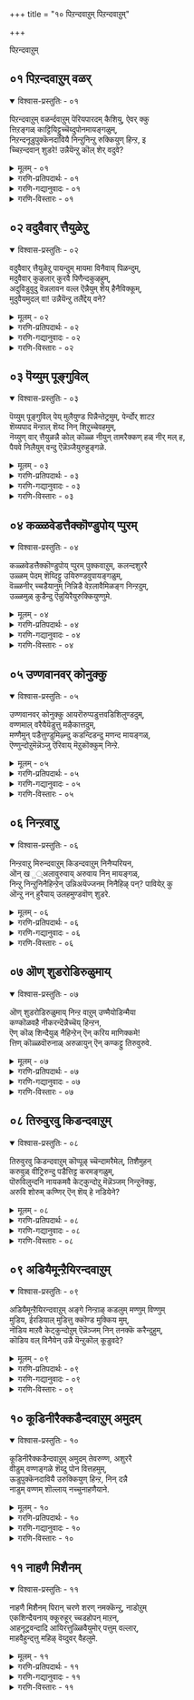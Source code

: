 +++
title = "१० पिऱन्दवाऱुम् पिऱन्दवाऱुम्"

+++

पिऱन्दवाऱुम्


## ०१ पिऱन्दवाऱुम् वळर्

<details open><summary>विश्वास-प्रस्तुतिः - ०१</summary>

पिऱन्दवाऱुम् वळर्न्दवाऱुम् पॆरियपारदम् कैशियु, ऐवर् क्कु  
त्तिऱङ्गळ् काट्टियिट्टुच्चॆय्दुपोनमायङ्गळुम्,   
निऱन्दनूडुपुक्कॆनदावियै निन्ऱुनिन्ऱु रुक्कियुण् हिन्ऱ, इ  
च्चिऱन्दवान् शुडरे\! उन्नैयॆन्ऱु कॊल् शेर् वदुवे?
</details>
<details><summary>मूलम् - ०१</summary>

पिऱन्दवाऱुम् वळर्न्दवाऱुम् पॆरियपारदम् कैशियु, ऐवर् क्कु  
त्तिऱङ्गळ् काट्टियिट्टुच्चॆय्दुपोनमायङ्गळुम्,   
निऱन्दनूडुपुक्कॆनदावियै निन्ऱुनिन्ऱु रुक्कियुण् हिन्ऱ, इ  
च्चिऱन्दवान् शुडरे\! उन्नैयॆन्ऱु कॊल् शेर् वदुवे?
</details>
<details><summary>गरणि-प्रतिपदार्थः - ०१</summary>

पिऱन्द आऱुम् = हुट्टिद रीतियल्लू, वळर्न्द आऱुम् = बॆळॆद रीतियल्लू, पॆरिय पारदम् = भारतमहायुद्धवन्नु, कैशैयुद् = तॊडगिसि, ऐवर् क्कु = ऐवरिगॆ, तिऱङ्गळ् = विधानगळन्नु, काट्टिइट्टु = तोरिसिकॊट्टु, शॆय्दुपोन = हागॆल्ला माडि \(माडिसि\) होद, मायङ्गळुम् = आश्चर्यकार्यगळू, निऱन्दन् = गुप्तवागिरुव, \(हृदयद\), ऊडु = नडुवॆ, पुक्कु = प्रवेशिसि, ऎनदु आवियै = नन्न प्राणवन्नु \(आत्मवन्नु\), निन्ऱु निन्ऱु = ऎडॆबिडदन्तॆ इद्दुकॊण्डु, उरुक्कि = करगिसि, उण् हिन्ऱ = नलुगिसुत्तिरुव, शिऱन्द = श्रेष्ठवाद, वान् शुडरे = परमपदद दिव्यज्योतिये, उन्नै = निन्नन्नु, ऎन्ऱु कॊल् = ऎन्दिगो काणॆ, शेर् वदुवे = सेरिकॊळ्ळुवुदु? 
</details>
<details><summary>गरणि-गद्यानुवादः - ०१</summary>

हुट्टिद रीतियल्लू, बॆळॆद रीतियल्लू, महाभारत युद्धवन्नु तॊडगिसि, ऐवरिगॆ विधानगळन्नु तोरिसिकॊट्टु, अदॆल्लवन्नू माडि, माडिसि, होद आश्चर्यकार्यगळू, गुप्तवागिरुव \(हृदयद\) नडुवॆ प्रवेशिसि, नन्न प्राणवन्नु \(आत्मवन्नु\) ऎडॆबिडदन्तॆ इद्दुकॊण्डु, करगिसि नलुगिसुत्तिरुव श्रेष्ठवाद परमपदद दिव्यज्योतिये, निन्नन्नु कूडिकॊळ्ळुवुदु अदॆन्दिगो? 
</details>
<details><summary>गरणि-विस्तारः - ०१</summary>

ई पाशुरदल्लिरुव ऎरडु निदर्शनगळु ऒन्दक्कॊन्दु हॊन्दिकॊण्डु, भगवन्तन अपरिमित कृपॆयन्नु ऎत्तितोरिसुत्तदॆ. 

“पिऱन्दवाऱुम् वळर्न्दवाऱुम्...................मायङ्गळुम्” – इदु पाशुरद पूर्वार्ध. इदरल्लि पाण्डवर कौरवर वृत्तान्तवन्नु स्वारस्यपूर्णवागि मत्तु सङ्ग्रहवागि हेळलागुत्तदॆ. धृतराष्ट्रनू पाण्डुराजनू अण्णतम्मन्दिरु. तम्म ऒट्टु राज्यवन्नु समनागि हञ्चिकॊण्डु बाळुत्तिद्दरु. अवरिगॆ मक्कळुण्टाद रीतियू, अवरुगळु बॆळॆद रीतियू महाभारतदल्लि ऒन्दु विचित्र वृत्तान्तवे. पाण्डुराजनिगॆ इब्बरु हॆण्डतियरु – कुन्ति मत्तु माद्रि. अवनिगॆ बन्द शापद फलवागि, तन्नपत्नियरन्नु कूडिद दिन अवनु मृतनागबेकागित्तु. आद्दरिन्द, अवन अनुमतियिन्दले, कुन्ति माद्रियरु यम, वायु, इन्द्र, अश्विनीदेवतॆगळिन्द ऐवरु पुत्ररन्नु पडॆदरु. कुन्तियमनिन्द धर्मनन्दननन्नू, वायुविनिन्द भीमनन्नू, इन्द्रनिन्द अर्जुननन्नू पडॆदुकॊण्डळु. माद्रियु अश्विनीदेवतॆगळिन्द नकुल, सहदेवरन्नु पडॆदुकॊण्डळु. ई नडुवॆ पाण्डुराजनु माद्रियॊडनॆ सङ्ग नडॆसि मृतनादनु. माद्रि अवन मरणक्कॆ ताने कारणळादॆनल्ला ऎन्दु दुःखिसुत्ता अवनॊडनॆ सहनमन माडिदळु. माद्रिय मक्कळन्नू कुन्तिये साकबेकायितु. इदु ऒन्दु भाग. धृतराष्ट्र कुरुड. अवन हॆण्डति गान्धारि. अवरिगॆ हन्नॆरडु वर्षगळ काल मक्कळे आगलिल्ल. अदक्कागि गान्धारि तपस्सु माडि, महर्षिगळन्नु ऒलिसिकॊण्डु, आ मूलक ऒन्दु पिण्डवन्नु पडॆदळु. महर्षिगळु अदन्नु नूरु भागवागि तुण्डुमाडि, मडकॆय नीरिनल्लिरिसि, भद्रवागि मुच्चिट्टु, ऒन्दु वर्षकाल अदन्नू तॆरॆयबारदॆन्दु आज्ञॆमाडिदरु. वर्षद नन्तर हुट्टि अदरिन्द ऒन्दु नूर्वरु मक्कळे कौरवरु. ’कुरु’वंशोद्धारकरु. पाण्डवरू कौरवरू हुट्टिद रीतियन्नु “कुण्ड-गोळक” वृत्तान्तवॆन्नुत्तारॆ. ’कुण्ड’ ऎन्दरॆ मडकॆयल्लि हुट्टिदवरु ऎन्दू, ’गोळक’ ऎन्दरॆ गण्डन अनुमति पडॆदु व्यभिचारदिन्द हुट्टिदवरु ऎन्दु, अर्थवागुत्तदॆ. इदु अवरु हुट्टिद वृत्तान्त. 

ईग अवरु अण्णतम्मन्दिर मक्कळागि बॆळॆद रीतियन्नु नोडोण. दायादिगळु ऎनिसिकॊण्ड अवरु चिक्कन्दिनिन्दलू बद्धवैरवन्नु बॆळसिकॊण्डु बन्दरु. नूर्वरु ऐवरन्नु हेगादरू माडिकॊण्डु हाकिदरॆ ऒट्टुराज्यवन्नु तावे आळबहुदॆम्बुदु अदक्कॆ कारण. हिरिय मगनॆनिसिकॊण्ड दुर्योधननिगॆ पाण्डवरन्नु हिंसिसुवुदे कॆलसवायितु. महाबलशालियाद भीमनन्नु कॊल्लुवुदक्कागि मडुविनल्लि मुळुगिसिद्दु, मोसद पगडॆयाडि, पाण्डवरन्नु काडिगॆ हन्नॆरडुवर्षवू, ऒन्दु वर्ष अज्ञातवासवू राज्यभ्रष्ठरागि अट्टिदरु. अल्लियू अवरन्नु सुखवागिरलु बिडलिल्ल. बेरॆ बेरॆ रीतियल्लि, पदेपदे हिंसिसुत्तिद्दरु. अवरु अज्ञातवासदल्लिद्दाग बगॆदु, गोग्रहणद नॆपहूडिदरु. तुम्बिद सभॆयल्लि द्रौपदि \(पाण्डवर मडदि\)य वस्त्रापहरणवागि \(वस्त्रवन्नु सॆळॆदु\) अपमान माडलु यत्निसिदरु. ऎल्लवू मुगिद बळिकलू, अवरिगॆ ऐदु ग्रामगळन्नू सह कॊडुवुदिल्लवॆन्दू, युद्धमाडि बेकादरॆ अवर भागद राज्यवन्नु अवरु पडॆदुकॊळ्ळबहुदॆन्दू हटहिडिदरु. हीगॆ अवरु दायादिगळागि बॆळॆद बगॆ. 

श्रीकृष्णावतारियाद भगवन्तन सहाय कालकालक्कॆ ऒदगि बरदिद्दरॆ, अवन दौत्य, युद्धदल्लि सारथ्य, कालक्कॆ \(समयक्कॆ\) तक्कन्तॆ सलहॆ, सहायवु ऒदगि बरदिद्दरॆ, आश्रितराद पाण्डवर गति एनागुत्तित्तो\! 

सामान्यमनुष्यन हुट्टु मत्तु बॆळवणिगॆयू ई बगॆयदे\! गर्भवासदिन्द मॊदलु माडि, अवनु मृतनागुववरॆगॆ नडॆयुव ऒन्दॊन्दु विषयवू कष्टकोटलॆगळिन्द तुम्बिद्दे\! ऎल्लक्कू भगवन्तन सहायविल्लदॆ होदरॆ अवन गतियू ऒन्दु महाभारतवे\! 

“निऱन्द माडु....................युरुक्कियुण् हिन्ऱ” – भगवन्तनु अपरिमित कृपाळुवागि, पाण्डवरिगॆ ऒदगि बन्दन्तॆ, मनुष्यन अन्तरङ्गदल्लिये गुप्तवागि नॆलसिद्दु, समयोचितवाद उपकारगळन्नू माडुत्ता, मनुष्यनन्नु उद्धरिसलु ऎल्ला रीतियल्लू ऒत्तासॆकॊडुत्तानॆ. 

मेलण ऎरडु निदर्शनगळु तिळिसुवुदु ऒन्दे विषयवन्नु – ऎन्दरॆ, भगवत्कृपॆगागि यत्निसदॆ यारिन्दलू जीवनद कष्टकोटलॆगळिन्द तप्पिसिकॊळ्ळुवुदु साध्यवे इल्ल – ऎम्बुदन्नु सारि हेळुत्तदॆ. 

आळ्वाररु हेळुत्तारॆ- कृपासागरनू, आश्रितवत्सलनू आद भगवन्त, ऎडॆबिडद निन्न सहायविल्लदॆ होगिद्दरॆ, कौरवर चित्रहिंसॆयिन्द पाण्डवरु तप्पिसिकॊण्डु उद्धारवागलु साध्यवागुत्तित्ते? नन्न अन्तरङ्गदल्लिये गुप्तवागि सेरिकॊण्डु, नन्न सांसारिक जीवनद गतियन्ने बदलायिसि, नन्नन्नु निन्न कडॆगॆ सॆळॆदु, निन्नन्नु सेरलेबेकॆम्ब हम्बलवन्नु नन्नल्लि हुट्टिसदिद्दरॆ, नानु उज्जीवनगॊळ्ळलु साध्यवागुत्तित्ते? परमपददल्लिरुव विलक्षणवागि बॆळगुव ज्योतिये, निन्नन्नु नानु कूडिकॊळ्ळुवुदादरू अदॆन्दिगो? कृपॆमाडु.
</details>



## ०२ वदुवैवार् त्तैयुळेऱु

<details open><summary>विश्वास-प्रस्तुतिः - ०२</summary>

वदुवैवार् त्तैयुळेऱु पायन्दुम् मायमा विनैवाय् पिळन्दुम्,  
मदुवैवार् कुऴलार् कुरवै पिणैन्दकुऴहुम्,  
अदुविडुवुदु वॆन्नलावन वल्ल ऎन्नैयुम् शॆय् हैनैविक्कूम्,  
मुदुवैयमुदल् वा\! उन्नैयॆन्ऱु तलैद्दॆय् वने?
</details>
<details><summary>मूलम् - ०२</summary>

वदुवैवार् त्तैयुळेऱु पायन्दुम् मायमा विनैवाय् पिळन्दुम्,  
मदुवैवार् कुऴलार् कुरवै पिणैन्दकुऴहुम्,  
अदुविडुवुदु वॆन्नलावन वल्ल ऎन्नैयुम् शॆय् हैनैविक्कूम्,  
मुदुवैयमुदल् वा\! उन्नैयॆन्ऱु तलैद्दॆय् वने?
</details>
<details><summary>गरणि-प्रतिपदार्थः - ०२</summary>

वदुवै = ’वधु’विगॆ सम्बन्धपट्ट, वार् त्तैयुळ् = मातिनल्लि,एऱु = वृषभगळन्नु, पा य्न्दुम् = अडगिसियू, मायम् = वञ्चकवाद, माविनै = कुदुरॆयन्नु, वाय् पिळन्दुम् = बायन्नु सीळियू मदुवै = मदुवन्नु, वार् = सुरिसुव, कुऴलार् = कूदलुळ्ळवर सङ्गड, कुरवै पिणैन्द = रासक्रीडॆयाडिद, कुऴहुम् = सॊबगू, अदु इदु उदु ऎन्नल् आवन अल्ल = अदु, इदु ऎन्दु यावॊन्दु रीतियल्लू हेळलागद, ऎन्नै = नन्नन्नू, उन् = निन्न, शॆय् है = कार्यगळल्लि, नैविक्कूम् = कृशगॊळिसुव, मुदु वैयम् मुदल्वा = लोकगळिगॆल्ला मूल कारणने उन्नै = निन्नन्नु, ऎन्ऱु= ऎन्दिगॆ, तलै पॆय् वदे = सेरुवुदादरू. 
</details>
<details><summary>गरणि-गद्यानुवादः - ०२</summary>

’वधु’विगॆ सम्बन्धिसिद मातिनल्लि वृषभगळन्नु अडगिसियू, वञ्चकवाद कुदुरॆय बायन्नु सीळियू, मधुवन्नु सुरिसुव कूदलुळ्ळवर सङ्गड रासक्रीडॆयन्नाडिद सॊबगू, अदु, इदु, ऎम्ब यावुदॊन्दु रीतियल्लू हेळलागद नन्नन्नु निन्न \(आश्चर्यकर\) कार्यगळल्लि कृशगॊळिसुव लोकगळिगॆल्ला मूलकारणने, निन्नन्नु सेरुवुदादरू ऎन्दिगॆ? 
</details>
<details><summary>गरणि-विस्तारः - ०२</summary>

“वदुवै वार् त्तै.......................पाय्न्दुम्” – इदु भगवन्तनु कृष्णावतारियागि नडॆसिद प्रसङ्गवॊन्दन्नु तिळिसुत्तदॆ. कुम्भनॆम्ब गॊल्लर राजन मगळाद ’सत्यॆ’ अथवा ’नप्पिन्नैदेवि’ ऎम्बवळे आ वधु. अवळन्नु कैहिडिय बयसुववनु, ’तानु कॊब्बिसि साकिद्द एळु गूळिगळन्नु ऒब्बने ऎदुरिसि, पळगिसबेकु’ ऎम्बुदु कुम्भनफण. श्रीकृष्णनु विषयवन्नु तिळिदु, अल्लिगॆ होगि, आ एळु गूळिगळन्नू ऎदुरिसि, अवुगळन्नु पळगिसि कट्टिहाकिदनु. ऎन्थ समर्थ भगवन्त\! 

“मायमाविनै...........................पिळन्दाय्” – इदु श्रीकृष्णावतारद मत्तॊन्दु प्रसङ्ग. आग कृष्णनु इन्नू बालक. नन्दगोकुलदल्लि बॆळॆयुत्ता, गोवळबालकरॊडनॆ दनकरुगळन्नु मेयिसलु, अवुगळ हिन्दॆ, काडिगॆ होगुत्तिद्द काल, कडु शत्रुवाद कंसनिन्द प्रेरितनाद केशि ऎम्ब राक्षसनु कुदुरॆय वेषदिन्द अवनन्नु कच्चिकॊळ्ळलु बाय्तॆरॆदुकॊण्डु अवन मेलॆ नुग्गिबन्दनु. बालकृष्णनु स्वल्पवू धृतिगॆडदॆ अदन्नॆदुरिसि, अदर ऎरडु दवडॆगळन्नु तन्नॆरडु कैगळिन्द हिडिदु, अदन्नु सीळिकॊन्दु हाकिदनु. दुष्टनु ऎन्थ वञ्चकनादरू, ऎष्टे समर्थनॆन्दु तोरिकॊण्डरू, भगवन्तन परमसामर्थ्यद ऎदुरिगॆ निल्ललु साध्यवे? 

“मदुवै.............................कुऴहुम्” – श्रीकृष्णावतारद मत्तॊन्दु सुन्दरॆ प्रसङ्गविदु. बालकनाद बालकृष्णन वेणुनाददिन्द आकर्षितराद गोकुलद गॊल्लयुवतियरॆल्लरू ऒन्दु हुण्णीमॆय रात्रि, तम्मतम्म हिरियरन्नु लॆक्किसदॆ, ऊरमुन्दिन मैदानदल्लि कृष्णन जॊतॆयल्लि सेरिदरु. श्रीकृष्णनू सह अवरन्नु सन्तोषपडिसुवुदक्कागि, ऒब्बने अनेक कृष्णरागि, ऒब्बॊब्बगोपिय जॊतॆयल्लि ऒब्ब कृष्णनागि निन्तु अवरॊडनॆ रासक्रीडॆयाडि ऎल्लरन्नू आनन्ददल्लि तृप्तिपडुवन्तॆ माडिदनु.

“अदु इदु उदु..........................नैविक्कूम्” – इदु आळ्वाररु तम्मन्नु कुरितु भाविसिकॊण्डिरुव भावनॆ. अदक्कू मत्तु तमगू भगवन्तनिगू इरुव तारतम्य. ’नानॊन्दु गणनीयवाद वस्तुवे? याव रीतियल्लू कॆलसक्कॆ बारद तृणमात्रवल्लवे? हीगिद्दरू सह नन्नल्लि परमसमर्थनाद नीनु कृपॆ माडि, निन्न आश्रितनन्नागि नन्नन्नु स्वीकरिसिद्दी. आदरॆ, निन्न बळिगॆ करॆदुकॊळ्ळदन्तॆ सङ्कटपडिसुत्तिरुवुदु निनगॆ तरवे?’ ऎम्बुदु अवर दीन बेडिकॆ. 

आळ्वाररु हेळुत्तारॆ- भगवन्त, नीनु ऎल्ला लोकगळिगू मूलकारणनु. परमाश्चर्यकारि. परमसमर्थ ऎन्न आश्रितरल्लि निनगॆ अत्यन्त करुणॆ. नीनु नडॆसिद कॆलसगळॆल्ल अद्भुतवू आश्चर्यकरवू आदवु. यावॊन्दु कॆलसक्कू बारदवनॆनिसिद नन्नन्नू उद्धरिसलु कृपॆ माडिद्दी. आदरॆ, निन्न बळिगॆ नन्नन्नु करॆसिकॊळ्ळुवुदु अदॆन्दिगो, तिळियदल्ल\! निन्नन्नु कूडिकॊळ्ळबेकॆम्ब आशॆ नन्नल्लि सहिसलारदष्टागिदॆ. नन्नल्लि कृपॆदोरु.
</details>



## ०३ पॆय्युम् पूङ्गुविल्

<details open><summary>विश्वास-प्रस्तुतिः - ०३</summary>

पॆय्युम् पूङ्गुविल् पेय् मुलैयुण्ड पिन्नैन्तेट्रमुम्, पेर्न्दोर् शाटऱ  
शॆय्यपाद मॆन्ऱाल् शॆय्द निन् शिऱुच्चेवहमुम्,  
नॆय्युण् वार् त्तैयुळन्नै कोल् कॊळ्ळ नीयुन् तामरैक्कण् हळ् नीर् मल् ह,  
पैयवे निलैयुम् वन्दु ऎन्नॆञ्जैयुरुहुङ्गळे.
</details>
<details><summary>मूलम् - ०३</summary>

पॆय्युम् पूङ्गुविल् पेय् मुलैयुण्ड पिन्नैन्तेट्रमुम्, पेर्न्दोर् शाटऱ  
शॆय्यपाद मॆन्ऱाल् शॆय्द निन् शिऱुच्चेवहमुम्,  
नॆय्युण् वार् त्तैयुळन्नै कोल् कॊळ्ळ नीयुन् तामरैक्कण् हळ् नीर् मल् ह,  
पैयवे निलैयुम् वन्दु ऎन्नॆञ्जैयुरुहुङ्गळे.
</details>
<details><summary>गरणि-प्रतिपदार्थः - ०३</summary>

पॆय्युम् = \(तलॆयल्लि\) मुडिद, पू कुऴल् = हूविन तलॆगूदलुळ्ळ, पेय् = राक्षसिय, मुलैउण्ड = मॊलॆयन्नुण्ड, पिन्नै = अनन्तरवू \(बळिकलू\), तेट्रमुम् = ऎच्चरवागिरुवुदू, पेर्न्दु = तलॆकॆळगागि, ओर् = ऒन्दु, शाडि = शकटवु \(बण्डियु\), इऱ= सायिसिद \(मुरिदु कॊन्द\), शॆय्य = कॆम्पाद \(कोमलवाद\), पादम् ऒन्ऱाल् = पाद ऒन्दरिन्द, शॆय्द = माडिद, शिऱु = श्रेष्ठवाद, शेवहमुम् = वीर्यवू, नॆय् उण्ड = तुप्पवन्नुण्डु वार् त्तैयुळ् = मातिनिन्द, अन्नै = तायि \(यशोदॆयु\), कोल् कॊळ्ळ = कोलन्नु तॆगॆदुकॊळ्ळलु, नी = नीनु, उन् तामरै कण् हळ् = निन्न तावरॆयन्तिरुव कण्णुगळल्लि, नीर् मल् ह = नीरुतुम्बिरुवुदू, पैयवे = अञ्जिये, विलैयुम् = निन्तिरुवुदू, वन्दु = बन्दु, ऎन्नॆञ्जै = नन्न मनस्सन्नु, उरुहुङ्गळे = करगिसुत्तवॆ. 
</details>
<details><summary>गरणि-गद्यानुवादः - ०३</summary>

मुडिद हूविन तलॆगूदलिन राक्षसिय मॊलॆयन्नुण्डु बळिकवू ऎच्चरवागिरुवुदू, ऒन्दु गाडियु तलॆकॆळगागि मुरिदु पुडिपुडियागुवन्तॆ, कोमलवाद पादवॊन्दरिन्द नीनु नडॆसिद श्रेष्ठवाद शौर्यवू, तुप्पवन्नुण्ड मातिनिन्द तायि यशोदॆयु कोलन्नु तॆगॆदुकॊळ्ळलु, नीनु निन्न तावरॆयन्तिरुव कण्णुगळल्लि नीरन्नु तुम्बिसिद्दू, हॆदरि निन्तिद्दू, बन्दु नन्न मनस्सन्नु करगिसुत्तवॆ. 
</details>
<details><summary>गरणि-विस्तारः - ०३</summary>

श्रीकृष्णावतारद मत्तॆ कॆलवु लीलॆगळन्नु आळ्वाररु इल्लि कॊण्डाडुत्तारॆ. 

“पॆय्युम् पूङ्गुऴल्.........................तेट्रमुम्” – श्रीकृष्णनु इन्नू ऎरडु तिङ्गळ हसुगूसु. नन्दगोकुलदल्लि नन्द-यशोदॆयर बळि बॆळॆयुत्तिद्दानॆ. आगले बन्दद्दु पूतनि. कंसनिन्द अवनन्नु कॊल्ललु प्रेरितळागि. यशोदॆ इल्लद समयवन्नु काय्दु, अवळन्तॆये वञ्चनॆयिन्द वेषवन्नळवडिसिकॊण्डु, तलॆयल्लि हूमुडिदु, बन्दु, ऎळॆय मगुवाद श्रीकृष्णनन्नु ऎत्तिकॊण्डु, अवनिगॆ तन्न विषपूरित मॊलॆ हालन्नूडिदळु. श्रीकृष्णनु तुम्ब आनन्ददिन्द अदन्नु चप्परिसुत्ता कुडिदु नगुनगुत्तले इद्दनु. पूतनियु मग्गुलल्ले सत्तुबिद्दिद्दळु. गोकुलद स्त्रीयरॆल्ला बन्दु नोडिदरु. आश्चर्यपट्टरु. विषदहालन्नु कुडिद बळिकवू मगु ऎष्टु चटुवटिकॆयिन्द आडुत्तिद्दानॆ\! ऎन्थ भयङ्कर राक्षसि अवन मग्गुलल्ले सत्तुबिद्दिद्दाळॆ? एनद्भुतविदु\!\! एनु साहस\! 

“पेर्न्दोर्..........................च्चेवहमुम्” – पूतनिय प्रसङ्गद हिन्दॆये बन्तु शकटासुरन पिडुगु. अवनू कंसनिन्द प्रेरितनागि बण्डिय रूपदल्लि बन्द. यारू इल्लद समयवन्नु हॊञ्चि, आडुत्ता मलगिरुव मगुविन मेलॆ हादु, अवनन्नु कॊल्लबेकॆम्बुदे अवन उद्देश. शकटासुरनु मुन्नुग्गि बन्द\! ऎळॆय मक्कळु कैकालुगळन्नु आडिसुत्ता आडुत्तिरुवन्तॆये मगुवाद श्रीकृष्णनू कोमलवाद तन्न ऎडगालिनिन्द ऒदॆदु आ बण्डियन्नु मुरिदु पुडिपुडि माडिबिट्टनु\! शकटनु मडिदनु\! एनद्भुतविदु\! ऎन्थ साहस\! 

“नॆय्युण् वार् त्तै.......................निलैयुम्” – बालकृष्णन मत्तॊन्दु प्रसङ्गविदु. तायि यशोदॆ तानुकायिसिद घमघमिसुव तुप्पवन्नु भद्रवागि मुच्चिट्टु तन्न कॆलसक्कॆ होदळु. श्रीकृष्णनु यारिगू तिळियदन्तॆ अल्लिगॆ होद. कूडिसिट्ट तुप्पवन्नॆल्ला उण्ड\! विषय यशोदॆगॆ तिळियितु. कोपगॊण्डु, अवनन्नु हॊडॆयलॆन्दु कैयल्लि कोलन्नॆत्तिकॊण्डळु. अदन्नु कण्ड श्रीकृष्णनु अञ्जिदवनन्तॆ, नडुगुत्ता अवळ मुन्दॆ निन्तनु. अवन विशालवाद कण्णुगळ तुम्ब नीरु\! ऎन्थ मनमोहकवाद नोट\! अदन्नु कण्ड यशोदॆय करुळु मिडियितु. कोलन्नु अत्त बिसुटु, अवनन्नु बाचि ऎत्तिकॊण्डळु वात्सल्यद तायियागि. 

आळ्वाररु हेळुत्तारॆ- भगवन्त, नीनु पूतनिय विषद मॊलॆ हालन्नु कुडिदू सह आनन्दवागिद्दद्दू, कपटदिन्द निन्न मेलॆ हाय्दु निन्नन्नु कॊल्ललु बन्द शकटाशुरनन्नु निन्न ऎडगालिन कोमलवाद ऒदॆतदिन्दले मुरिदु पुडिपुडि माडिद्दू, साटियिल्लद अद्भुतसाहसगळु, नीनु तुप्पवन्नु तिन्दॆयॆन्दु तायि यशोदॆ कैयल्लि कोलन्नु तन्दाग, नीनु नडुगुत्ता, कण्तुम्ब नीरन्नु तुम्बिसिकॊण्डु अवळ मुन्दॆ निन्तद्दु अदॆन्थ मोडि\! ई सन्दर्भगळन्नु नॆनॆदागलॆल्ला नन्न मनस्सु करगि होगुत्तदॆ. नन्नल्लि करुणिसलारॆये?
</details>



## ०४ कळ्ळवेडत्तैक्कॊण्डुपोय् प्पुरम्

<details open><summary>विश्वास-प्रस्तुतिः - ०४</summary>

कळ्ळवेडत्तैक्कॊण्डुपोय् प्पुरम् पुक्कवाऱुम्, कलन्दशुररै  
उळ्ळम् पेदम् शॆय्दिट्टु उयिरुण्डवुपायङ्गळुम्,  
वॆळ्ळनीर् च्चडैयानुम् निन्निडै वेऱलावैमिळङ्ग निन्ऱदुम्,  
उळ्ळमुळ् कुडैन्दु ऎन्नुयिरैयुरुक्कियुण्णुमे.
</details>
<details><summary>मूलम् - ०४</summary>

कळ्ळवेडत्तैक्कॊण्डुपोय् प्पुरम् पुक्कवाऱुम्, कलन्दशुररै  
उळ्ळम् पेदम् शॆय्दिट्टु उयिरुण्डवुपायङ्गळुम्,  
वॆळ्ळनीर् च्चडैयानुम् निन्निडै वेऱलावैमिळङ्ग निन्ऱदुम्,  
उळ्ळमुळ् कुडैन्दु ऎन्नुयिरैयुरुक्कियुण्णुमे.
</details>
<details><summary>गरणि-प्रतिपदार्थः - ०४</summary>

कळ्ळवेडत्तैकॊण्डु = वञ्चकरूपवन्नु धरिसि, पोय् = होगि, पुरम् पुक्क आऱुम् = पुरवन्नु हॊक्क रीतियू, कलन्दु = कूडिकॊण्डु, अशुररै = असुरर, उळ्ळम् = मनस्सन्नु पेदम् शॆय्दिट्टु = भेदवन्नु उण्टुमाडि, उयिर् उण्ड = अवर प्राणगळन्नू नाशपडिसिद, उपायङ्गळुम् = उपायगळू, वॆळ्ळम् नीर् = \(गङ्गा\) प्रवाहद नीरन्नु, चडैयानुम् = जडॆयल्लि उळ्ळवनू, निन्निडै = निन्न बळियल्लि, वेऱु अलामै = बेरॆयल्लदन्तॆ, विळङ्ग = बॆळगुवन्तॆ, निन्ऱदुवुम् = निन्तद्दू, उळ्ळम् उळ् = नन्न अन्तरङ्गदल्लि, कुडैन्दु = कॊरॆयुत्ता \(कॆदकुत्ता\), ऎन् = नन्न, उयिरै = जीववन्नु, उरुक्कि = करगिसि, उण्णुमे = उण्णुत्तिदॆयल्ल\! 
</details>
<details><summary>गरणि-गद्यानुवादः - ०४</summary>

वञ्चक वेषवन्नु धरिसि, होगि, पुरवन्नु हॊक्क रीतियू, असुररन्नु कूडिकॊण्डु, अवर मनस्सिनल्लि भेदवन्नु तन्दिट्टु, अवर प्राणगळन्नु नाशपडिसिद उपायगळू, गङ्गाप्रवाहद नीरन्नु जडॆयल्लुळ्ळवन्नू निन्नॊडनॆ बेरॆयल्लदन्तॆ बॆळगुत्ता निन्तद्दू, नन्न अन्तरङ्गदल्लि कॊरॆयुत्ता, नन्न जीववन्नु करगिसि, उण्णुत्तिदॆयल्ल\! 
</details>
<details><summary>गरणि-विस्तारः - ०४</summary>

ई पाशुरद पूर्वार्धदल्लि त्रिपुरासुरद वृत्तान्तविदॆयॆन्दु हेळुत्तारॆ. मूवरु प्रबल राक्षसरु, शिवनन्नु कुरितु घोरतपस्सु माडि अवनन्नु मॆच्चिसिकॊण्डरु. अवरिगॆ प्रत्यक्षनाद शिवनु अवरिगॆ बेरॆ यारिन्दलू गॆल्ललारदन्थ मूरु पट्टणगळन्नु दयॆनीडिदनु. अवर कोरिकॆयन्तॆ अवरिगॆ दॊरॆत अवे त्रिपुरगळु. ई पुरगळु आकाशदल्लिद्दुकॊण्डु, ऎल्लॆल्लियू हाराडुत्ता, ऎल्लॆन्दरॆ अल्लि इळिदु, भूमिय मेलॆ इरुव पट्टणगळन्नु नाशमाडिबिडुव सामर्थ्यवन्नुळ्ळवागिद्दवु. जॊतॆगॆ शिवने तन्न गणगळॊडनॆ अवरिगॆ बॆम्बलिगनागि निन्तिद्दनु. ई त्रिपुररु नडॆसुत्तिद्द चित्रहिंसॆगॆ अञ्जिदवरागि, ब्रह्मादि देवत्गळु श्रीमन्नारायणन बळिगॆ होगि, त्रिपुररिन्द उण्टागुव हिंसॆयिन्द लोकगळन्नु रक्षिसबेकॆन्दु बेडिदरु. श्रीमन्नारायणनु अदक्कॆ ऒप्पिदनु. कपटवेषवन्नु धरिसिदनु. त्रिपुरर मूरु पट्टणगळन्नु प्रवेशिसिदनु. अल्लि बेरॆबेरॆयागि नडॆसबेकाद तन्त्रवन्नु नडॆसि, त्रिपुररु मूवरू ऒन्दॆडॆ सेरुवन्तॆ माडिदनु. हागॆ, अवरु ऒन्दॆडॆ सेरिदरॆ अवरिगॆ नाशवॆन्दु शिवनु मुन्नॆच्चरिकॆयन्नु कॊट्टिद्दनु. अदन्नवरु मरॆतरु. आग श्रीमन्नारायणनु भूमियन्नु रथवन्नागियू, सूर्यचन्द्ररन्नु रथद चक्रगळन्नागियू, नाल्कु वेदगळन्नु रथक्कॆ नाल्कु कुदुरॆगळन्नागियू, मेरुपर्वतवन्ने बिल्लन्नागियू, आदिशेषनन्नु आ बिल्लिन नाणन्नागियू, ब्रह्मनन्ने आ रथद सारथियन्नागियू माडिकॊण्डु, तनगू शिवनिगू याव बगॆयल्लू भेदवे इल्लवॆम्बन्तॆ माडि, अवनन्नु रथिकनन्नागि कुळ्ळिरिसिदनु. अवनु हिडिद बिल्लिगॆ ताने अम्भादनु. मत्तु मायाविगळाद त्रिपुररन्नु निर्मूलगॊळिसिदनु. हीगॆल्ल नडॆसदॆ त्रिपुररन्नु जयिसलु साध्यवे आगुत्तिरलिल्ल. याव समयदल्लि, याव रीतियल्लि नडॆदुकॊण्डु दुष्टशिक्षण मत्तु लोककल्याणक्कागि तन्न कॆलसवन्नु साधिसिकॊळ्ळबेकॆम्ब नैपुण्य भगवन्तनाद श्रीमन्नारायणनदु ऎन्दु हेळिदन्तॆये. 

“वॆळ्ळनीर्.....................विळङ्ग निन्ऱदुम्” – इदु शिवस्वरूपियाद भगवन्तन मत्तॊन्दु साहस. भगीरथनु माडिद तपःप्रभावदिन्द ब्रह्मलोकद देवगङ्गॆयन्नु धरॆगॆ इळिसलु ऒप्पिगॆ बन्तु. आदरॆ, अल्लिन्द अतिरभसदिन्द इळियुव गङ्गॆयन्नु नॆलद मेलॆ तडॆयुवुदु हेगॆ? इदक्कागि मत्तॆ भगीरथनु शिवनन्नु तन्न तलॆयमेलॆ स्वीकरिसुवुदक्कॆ ऒप्पिदनु. देवगङ्गॆ भरदिन्द धरॆगॆ इळिदळु. आग शिवनु तन्न जडॆयन्नु बिच्चि, गङ्गॆयन्नु जडॆयल्ले कट्टिहाकिदनु. आद्दरिन्दले, शिवनिगॆ “वॆळ्ळनीर् जडैमुडियान्” ऎन्दु हॆसरायितु. 

शिवनिगू तनगू याव बगॆयल्लू भेदवन्नु काणुवुदक्कॆ साध्यविल्लदन्तॆ माडि, त्रिपुररन्नु संहरिसिदनु भगवन्त.

आळ्वाररु हेळुत्तारॆ- भगवन्त, नीनु परम समर्थ. यारू तम्मन्नु जयिसलारदन्तॆ शिवनिन्द वरवन्नु पडॆदुकॊण्ड त्रिपुरासुररु लोककण्टकरे आदरु. आग, नीने मारुवेषदिन्द अवर मूरु पट्टणगळन्नु प्रवेशिसि, अवरिगॆ बोधिसबेकाद रीतियल्लि बोधिसि, मूरु पट्टणगळू ऒन्दुगूडुवन्तॆ माडिदॆ. अवरन्नु आग कॊल्लुवुदक्कॆ ऎल्ल सलकरणॆगळन्नू सिद्धमाडिदॆ. मत्तु शिवनिगू निनगू याव बगॆयल्लू भेद काणदन्तॆ माडि, अजेयनॆनिसिकॊण्डिद्द आ मूवरु दुष्टरन्नु निग्रहिसि, लोककल्याण माडिदॆ. ई विषयवन्नु नॆनपिगॆ तन्दुकॊण्ड कूडले नन्न मनस्सु करगि होगुत्तवॆ. नन्नन्नू उद्धरिसलारॆया?
</details>



## ०५ उण्णवानवर् कोनुक्कु

<details open><summary>विश्वास-प्रस्तुतिः - ०५</summary>

उण्णवानवर् कोनुक्कु आयरॊरुप्पडुत्तवडिशिलुण्डदुम्,  
वण्णमाल् वरैयैयॆडुत्तु मऴैकात्तदुम्,   
मण्णैमुन् पडैत्तुण्डुमिऴ्न्दु कडन्दिडन्दु मणन्द मायङ्गळ्,  
ऎण्णुन्दोऱुमॆन्नॆञ्जु ऎरिवाय् मॆऱुकॊक्कुम् निन्ऱे.
</details>
<details><summary>मूलम् - ०५</summary>

उण्णवानवर् कोनुक्कु आयरॊरुप्पडुत्तवडिशिलुण्डदुम्,  
वण्णमाल् वरैयैयॆडुत्तु मऴैकात्तदुम्,   
मण्णैमुन् पडैत्तुण्डुमिऴ्न्दु कडन्दिडन्दु मणन्द मायङ्गळ्,  
ऎण्णुन्दोऱुमॆन्नॆञ्जु ऎरिवाय् मॆऱुकॊक्कुम् निन्ऱे.
</details>
<details><summary>गरणि-प्रतिपदार्थः - ०५</summary>

उण्ण = उण्णुवुदक्कागि, वानवर् कोनुक्कु = देवतॆगळ ऒडॆयनिगॆ, आयर् = गोवळरु, ऒरुत्तपडुत्त = सिद्धपडिसिद, अडिशिलै = अन्नवन्नु, उण्डदुम् = उण्डद्दन्नू, वण् = सुन्दरवाद, माल् वरैयै = दॊड्ड पर्वतवन्नु, ऎडुत्तु = ऎत्ति हिडिदु, मऴै = मळॆयन्नु, कात्तदुम् = तडॆदद्दू \(कादद्दू\), मण्णै = भूमियन्नु, मुन् = हिन्दॆ ऒन्दु कालदल्लि, पडैत्तु = पडॆदु \(सृष्टिसि\), उण्डु = उण्डु, उमिऴ्न्दु = उगुळि \(हॊरक्कॆ हाकि\) कडन्दु = अळॆदु, इडन्दु = हिडिदु ऎत्ति, मणन्द = बॆळगिद, मायङ्गळ् = आश्चर्यगळन्नु, ऎण्णुम् तोऴुम् = चिन्तिसुवागलॆल्ला, ऎन् नॆञ्जु = नन्न मनस्सु, ऎरिवाय् = बॆङ्कियल्लि, मॆऴुहु = मॆणसिन, ऒक्कुम् = हागॆ, निन्ऱे = इरुत्तले \(इरुवन्तॆये\).
</details>
<details><summary>गरणि-गद्यानुवादः - ०५</summary>

देवतॆगळ ऒडॆयनिगॆ उण्णुवुदक्कागि सिद्धपडिसिद अन्नवन्नुण्डदन्नू, सुन्दरवाद दॊड्ड बॆट्टवन्नु ऎत्ति हिडिदु, मळॆयन्नु तडॆदद्दन्नू हिन्दॆ ऒन्दु कालदल्लि भूमियन्नु, सृष्टिसि, उण्डु, हॊरहाकि, हिडिदु ऎत्ति, अळॆदु, बॆळगिद आश्चर्यकार्यगळन्नू चिन्तिसुवागलॆल्ला नन्न मनस्सु बॆङ्कियल्लि इरुव मॆणसिन हागॆ आगुत्तदॆ. 
</details>
<details><summary>गरणि-विस्तारः - ०५</summary>

गोवर्धनगिरियन्नुद्धरिसुव नॆपदल्लि देवेन्द्रन गर्वभङ्ग माडिद आश्चर्यकरप्रसङ्ग इल्लि बरुत्तदॆ. 

गोवळरॆल्लरू कूडि, वर्षक्कॊम्मॆ देवेन्द्रनिगॆ भारि ऎडॆयन्नु सल्लिसि, हब्ब माडि, देवेन्द्रनन्नु हर्षगॊळिसुत्तिद्दरु. तमगॆ देवेन्द्रनु तरुव मळॆय रूपद उपकारक्कॆ तम्म हब्बवन्नू ऎडॆयन्नू प्रत्युपकारवागि नडॆसुत्तिद्दरु. बालकृष्णनु, नन्दगोकुलद वृद्धरन्नू हिरियरन्नु ऒट्टुकूडिसि, तावु देवेन्द्रनिगॆ हागॆ ऎदॆमाडबेकादद्दिल्लवॆन्दू तम्म समीपदल्लिरुव गोवर्धन गिरियिन्दले तमगॆ मळॆ बरुवुदॆन्दू, अदक्के तावॆल्लरू पूजॆ सल्लिसबेकॆन्दू सलहॆ माडिदनु. अदरन्तॆये, आ सल गोवर्धन गिरिय तप्पलल्लि गोवळरु अनेक बण्डिगळ अन्नवन्नू इतर भोज्यवस्तुगळन्नू हरवि, बॆट्टक्के पूजॆ सल्लिसिदरु. अवरु काणुत्तिरुव हागॆये बालकृष्णनु ऒन्दु दिव्याकर्षक रूपदिन्द गोवर्धन गिरियिन्दले हॊरबन्दु, अवरित्त ऎडॆयन्नॆल्ला उण्डु, अवरन्नु हरसि मायवादनु. विषय देवेन्द्रनिगॆ तिळियितु. कडुकोप बन्तु. इडिय नन्दगोकुलवन्ने नाशपडिसिबिडुवुदागि बगॆदु, एळु दिनगळ काल सततवागि बिरुसुमळॆयन्नु नन्दगोकुलद मेलॆ अवनु सुरिसतॊडगिदनु. आग बालकृष्णनु आ गोवर्धनगिरियन्ने ऎत्ति, तन्न ऎड किरुबॆरळिन मेलॆ हिडिदिट्टुकॊण्डु, अदरडियल्लि ऎल्ला गोवळरन्नु गोवुगळन्नू रक्षिसिदनु. देवेन्द्रनिगॆ नाचिकॆयायितु. अल्लिगॆ तन्न परिवारदॊडनॆ बन्दु बालकृष्णनन्नु पूजिसि अवनु होदनु. इदु प्रसङ्ग. 

आळ्वाररु हेळुत्तारॆ- भगवन्त, देवेन्द्रन कडुकोपद फलवाद बिरुसुमळॆगॆ तुत्ताद इडिय नन्दगोकुलवन्नु, नीनु बालकृष्णनागिये, गोवर्धन गिरियन्नॆत्ति हिडिदु, अदरडियल्लि रक्षिसिदॆयल्ल\! ई आश्चर्याद्भुत प्रसङ्गवन्नु चिन्तिसतॊडगिद कूडले नन्न मनस्सु बॆङ्कियल्लि बिद्द मॆणसिनन्तॆ चडपडिसुत्तदॆ.
</details>



## ०६ निन्ऱवाऱु

<details open><summary>विश्वास-प्रस्तुतिः - ०६</summary>

निन्ऱवाऱु मिरुन्दवाऱुम् किडन्दवाऱुम् निनैप्परियन,  
ऒन् ख಼्अलावुरुवाय् अरुवाय निन् मायङ्गळ्,  
निन्ऱु निन्ऱुनिनैहिन्ऱेन् उन्निअयॆज्जनम् निनैहिऴ् पन्? पावियेऱ् कु  
ऒन्ऱु नन् हुरैयाय् उलहमुण्डवॊण् शुडरे.
</details>
<details><summary>मूलम् - ०६</summary>

निन्ऱवाऱु मिरुन्दवाऱुम् किडन्दवाऱुम् निनैप्परियन,  
ऒन् ख಼्अलावुरुवाय् अरुवाय निन् मायङ्गळ्,  
निन्ऱु निन्ऱुनिनैहिन्ऱेन् उन्निअयॆज्जनम् निनैहिऴ् पन्? पावियेऱ् कु  
ऒन्ऱु नन् हुरैयाय् उलहमुण्डवॊण् शुडरे.
</details>
<details><summary>गरणि-प्रतिपदार्थः - ०६</summary>

निन्ऱ आऱुम् = \(नीनु\) निन्तिरुव रीतियल्लू, इरुन्द आऱुम् = \(नीनु\) कुळितिरुव रीतियल्लू, किडन्द आऱुम् = पवडिसिरुव रीतियल्लू, निनैप्पु = नॆनॆयुवुदक्कॆ, अरियन = साध्यवागद, ऒन्ऱु अला = ऒन्दल्लद, उरु आय् = रूपियादवने, अरु आय = ननगॆ अनुभविसि तिळियलसाध्यवाद, निन् मायङ्गळ् = निन्न आश्चर्यकारक लीलॆगळन्नु, निन्ऱुनिन्ऱु = स्वल्पस्वल्पवागिये \(इरुइरुव हागॆये\), निनैहिन्ऱेन् = नॆनॆयुत्तिद्देनॆ \(स्मरिसुत्तिरुत्तेनॆ\), उन्नै = निन्नन्नु, ऎङ्ङनम् = याव रीतियल्लि \(हेगॆ\), निनै हिऱ् पन् = स्मरिसुत्तिरलि? पावियेऱ् कु = पापियाद ननगॆ, ऒन्ऱु = ऒन्दन्नु, नन् हु = ऒळ्ळॆयदन्नु, उरैयाय् = हेळलारॆया? उलहम् उण्ड = लोकगळन्नु उण्डवनाद, ऒण् शुडरे = साटियिल्लद तेजःस्वरूपिये. 
</details>
<details><summary>गरणि-गद्यानुवादः - ०६</summary>

\(नीनु\) निन्तिरुव रीतियल्लू, कुळितिरुव रीतियल्लू, मत्तु पवडिसिरुव रीतियल्लू साध्यवागद ऒन्दल्लदॊन्दु रूपवुळ्ळवने, ननगॆ अनुभविसि तिळियलसाध्यवाद निन्न आश्चर्यद्भुत लीलॆगळन्नु स्वल्पस्वल्पवागिये स्मरिसुत्त इरुत्तेनॆ. निन्नन्नु याव बगॆयल्लि स्मरिसुत्तिरलि? पापियाद ननगॆ ऒळ्ळॆयदॊन्दन्नु हेळलारॆया साटियिल्लद \(सुन्दरवाद\) तेजःस्वरूपिये? 
</details>
<details><summary>गरणि-विस्तारः - ०६</summary>

भूमिय मेलॆ, अर्चावतारियागि, निन्तो, कुळितो, पवडिसियो इरुवन्तॆये भाविसिकॊण्डु, भगवन्तनन्नु आ रीतियल्लि शिल्प्वमाडि, देवालयगळल्लि प्रतिष्ठॆ माडुवुदु सहजवष्टॆ. भगवन्तनु साकारस्वरूपियॆदु अवरु बेराव बगॆयल्लि तोर्पडिसबल्लह स्वामिय याव चित्रपटवन्नु नोडिदरू हीगॆये – अवन मूररल्लि यावुदो ऒन्दु भङ्गियल्लवे? इदु ऒन्दु विषय. 

भगवन्तन आश्चर्यकार. अमानुष, अद्भुतलीला प्रसङ्गगळु अवॆष्टो\! अवुगळल्लि याव ऒन्दन्नु मनुष्यनु तन्न मनस्सिनल्लिट्टुकॊण्डु, अनुभविसुत्ता, अवनन्नु साक्षात्करिसिकॊळ्ळुवुदु? 

भगवन्तनन्नु निर्गुण, निराकार, निर्विकल्प ऎन्दु मुन्तागि हेळुवुदु इन्नॊन्दु रीति. इदन्नु याव रीतियल्लि साक्षात्कारक्कॆ उपयोगिसुवुदु? 

आळ्वाररु हेळुत्तारॆ- भगवन्त, निन्नन्नु नानु निन्तिरुव हागॆ, \(लङ्काद्वारदल्लि निन्तिरुव हागॆ\), द्वारकापुरियल्लि कुळितिरुव हागॆ, श्रीरङ्गदल्लि पवडिसिरुव हागॆ भाविसिकॊण्डु अर्चास्वरूपियागि अनुभविसुत्त इद्देनॆ. निन्न आश्चर्यकारकवाद लीलॆगळिगॆ कॊनॆये इल्ल. निन्नन्नु निराकारवॆन्दू, परञ्ज्योतिस्वरूपियॆन्दू तिळिदवरु विवरिसुत्तारॆ. आद्दरिन्द, नीनु ननगॆ सुलभवागि निलुकुवन्थ यावॊन्दु स्वरूपवन्नु नन्न उज्जीवनक्कागि तिळिसिकॊडबेकु. कृपॆमाडु.
</details>



## ०७ ऒण् शुडरोडिरुळुमाय्

<details open><summary>विश्वास-प्रस्तुतिः - ०७</summary>

ऒण् शुडरोडिरुळुमाय् निन्ऱ वाऱुम् उण्मैयोडिन्मैया  
कण्कॊळवहै नीकरन्दॆन्नैच्चॆय् हिन्ऱन,  
ऎण् कॊळ् शिन्दैयुळ् नैहिन्ऱेन् ऎन् करिय माणिक्कमे\!   
त्तिण् कॊळ्ळवॊरुनाळ् अरुळायुन् ऎन् कण्कट्टु तिरुवुरुवे.
</details>
<details><summary>मूलम् - ०७</summary>

ऒण् शुडरोडिरुळुमाय् निन्ऱ वाऱुम् उण्मैयोडिन्मैया  
कण्कॊळवहै नीकरन्दॆन्नैच्चॆय् हिन्ऱन,  
ऎण् कॊळ् शिन्दैयुळ् नैहिन्ऱेन् ऎन् करिय माणिक्कमे\!   
त्तिण् कॊळ्ळवॊरुनाळ् अरुळायुन् ऎन् कण्कट्टु तिरुवुरुवे.
</details>
<details><summary>गरणि-प्रतिपदार्थः - ०७</summary>

ऒण् शुडरोडु = सुन्दरवाद परञ्ज्योतियू, अदरॊडनॆ, इरुळुम् = कग्गत्तलॆयू, आय् = आगि, निन्ऱ आऱुम् = इरुव रीतियन्नु, उण्मैयोडु = यथार्थवागियू, इन्मै आय् = अदल्लद हागॆयू आगि, वन्दु = बन्दु, ऎन् = नन्न, कन् कॊळ वहै = कण्णुगळु अनुभविसद रीतियल्लि, नी = नीनु, करन्दु = मरॆयागि निन्तु, ऎन्नै = नन्नन्नु, शॆय्हिन्ऱन = पाडुपडिसुव ऎण् कॊळ् = लॆक्कविल्लदष्टु, शिन्दैयुळ् = चिन्तॆयल्लि, नैहिन्ऱेन् = कृशवागुत्तिद्देनॆ, ऎन् करिय माणिक्कमे = नन्नकरिय माणिक्यवे, ऎन् कण्कट्कु= नन्न कण्णुगळिगॆ, तिण् कॊळ्ळ = स्पष्टवागि काणुव हागॆ, ऒरुनाळ् = ऒन्दु दिन, अरुळाय् = कृपॆय स्वरूपियागि \(कृपॆ माडि\), उन् = निन्न, तिरु उरुवे = दिव्यवाद रूपवन्ने. 
</details>
<details><summary>गरणि-गद्यानुवादः - ०७</summary>

नन्न करिय माणिक्यवे, नीनु सुन्दरवाद परञ्ज्योतियू आगि, कग्गत्तलॆयू आगि, इरुव रीतियन्नु यथार्थवागियू अदल्लद हागॆयू आगि, बन्दु नन्न कण्णुगळु अनुभविसद रीतियल्लि मरॆयागि निन्तु, नन्नन्नु पाडुपडिसुव लॆक्कविल्लदष्टु चिन्तॆयल्लि \(चिन्तनॆगळल्लि\) कृशगॊळिसुत्तिद्दीये. नन्न कण्णुगळिगॆ स्पष्टवागि काणुव हागॆ, ऒन्दु दिन निन्न दिव्यसुन्दररूपवन्ने कृपॆमाडु. 
</details>
<details><summary>गरणि-विस्तारः - ०७</summary>

आळ्वाररु हेळुत्तारॆ- भगवन्त, नीनु याव स्वरूपदल्लिरुवॆ ऎन्दु निश्चयवागि तिळिदुकॊळ्ळलु ननगॆ आगुत्तिल्ल. दिव्यसुन्दरवू विलक्षणवू आद ज्योतिस्वरूपियॆन्दू, अदक्कॆ परिपूर्णवाद विरुद्धवाद कग्गत्तलॆय रूपदल्लिरुवॆयॆन्दू हेळलागुत्तदॆ. नीनु हेगिद्दीयो हागॆये नन्न कण्णुगळिगॆ काणिसुत्तिल्ल. नानु निन्न आ दिव्य स्वरूपवन्नु अनुभविसलु साध्यवे इल्लदागिदॆ. निन्न निजस्वरूपक्कॆ विरुद्धवाद निराकार स्वरूपियू आगिद्दी. निन्न निजस्वरूपदल्लिये नीनु नन्न अन्तरङ्गदल्लि बन्दु नॆलसिद्दरू नन्न चॆन्तनॆगॆ ऎटुकदन्तॆ मरॆयागि निन्तिद्दी. नानॆष्टॆष्टु चिन्तिसतॊडगिदरू, नीनु ननगॆ ऒदगदॆ, नन्नन्नु कृशगॊळिसिद्दी. कृपास्वरूपियाद नीनु नन्न कण्णुगळिगॆ स्पष्टवागि काणुव हागॆ तोरि, नन्नन्नु करुणिसु.
</details>



## ०८ तिरुवुरवु किडन्दवाऱुम्

<details open><summary>विश्वास-प्रस्तुतिः - ०८</summary>

तिरुवुरवु किडन्दवाऱुम् कॊप्पूऴ् च्चॆन्दामरैमेल्, तिशैमुहन्  
करुवुळ् वीट्रिरुन्दु पडैत्तिट्ट करमङ्गळुम्,   
पॊरुविलुन्दनि नायकमवै केट्कुन्दोऱु मॆन्नॆञ्जम् निन्ऱुनॆक्कु,  
अरुवि शोरुम् कण्णिर् ऎन् शॆय् हे नडियेने?
</details>
<details><summary>मूलम् - ०८</summary>

तिरुवुरवु किडन्दवाऱुम् कॊप्पूऴ् च्चॆन्दामरैमेल्, तिशैमुहन्  
करुवुळ् वीट्रिरुन्दु पडैत्तिट्ट करमङ्गळुम्,   
पॊरुविलुन्दनि नायकमवै केट्कुन्दोऱु मॆन्नॆञ्जम् निन्ऱुनॆक्कु,  
अरुवि शोरुम् कण्णिर् ऎन् शॆय् हे नडियेने?
</details>
<details><summary>गरणि-प्रतिपदार्थः - ०८</summary>

तिरु उरुवु = सुन्दरवाद देहवु, किडन्द आऱुम् = पवडिसिरुव रीतियू, कॊप्पूऴ् = नाभियल्लि, चॆन्दामरै मेल् = कॆण्ड्वरॆय मेलॆ, तिशैमुहन् = नाल्मुखन, करु उळ् = भ्रूण\(गर्भ\)दल्लि, वीट्रिरुन्दु = \(अन्तरात्मनागि\) इरुत्ता, पडॆदुकॊण्ड व्यापारगळाद अड्डियिल्लद निन्न परिपूर्ण ऒडॆतनवन्नु केळुत्तिरुवागलॆल्ला, ऎन् नॆञ्जम् = नन्न मनस्सु, निन्ऱु नॆक्कु = करगि होगि \(तन्न बन्धनवन्नु बिडिसिकॊण्डु\), अरुवि = बॆट्टद झरियन्तॆ, शोरुम् कण्णीर् = सोरुत्तिरुवुदु नन्न कण्णीरु, ऎन् शॆय् हेन् = एनु माडलि, अडियेने = पादसेवकनाद नाने. 
</details>
<details><summary>गरणि-गद्यानुवादः - ०८</summary>

\(निन्न\) सुन्दरवाद देहवु पवडिसिरुव रीतियू, \(निन्न\) नाभियल्लि कॆन्दावरॆय मेलॆ नाल्मुखन गर्भदल्लि \(भ्रूणरूपदल्लि\) \(अन्तरात्मनागि\) इरुत्ता, पडॆदुकॊण्ड व्यापारगळाद अड्डियिल्लद निन्न परिपूर्ण ऒडॆतनवन्नु केळुत्तिरुवागलॆल्ला नन्न मनस्सु बन्धनवन्नु बिडिसिकॊण्डु, करगिहोगुत्तदॆ. नन्न कण्णुगळल्लि नीरु बॆट्टद झरियन्तॆ बळबळनॆ सोरुत्तिरुवुदु. पादसेवकनाद नानेनु माडबल्लॆ? 
</details>
<details><summary>गरणि-विस्तारः - ०८</summary>

ई पाशुरदल्लि सृष्टिय मूलवन्नु विवरिसलागुत्तिदॆ. 

आळ्वाररु हेळुत्तारॆ- भगवन्त, महाप्रळयद बळिक अनेक कल्पगळ काल निन्न दिव्यसुन्दर रूपदल्लिये, कारण जलधियल्लि पवडिसिरुत्ती. सृष्टिसुवुदॆन्दु नीनु सङ्कल्पिसिदाग, निन्न दिव्यवाद नाभिकमलदिन्द चतुर्मुख ब्रह्मनन्नु पडॆदुकॊळ्ळुत्ती. अवन मूलक नाना बगॆय चेतनाचेतनगळिन्द तुम्बिद इडिय सृष्टियन्नु नडॆसुत्ती. आ निन्न सृष्टियल्लि, प्रतियॊन्दरल्लियू अन्तरात्मनागि, अवुगळ रक्षकनू उद्धारकनू आगिरुवॆयॆम्बुदन्नु नानु केळिदागलॆल्ला नन्न मनस्सु करगि नीरागुत्तदॆ. तन्न बन्धनदिन्द बिडिसिकॊळ्ळुत्तदॆ. नन्न कण्णुगळल्लि नीरु बॆट्टद झरियन्तॆ बळबळनॆ सुरिदुहोगुत्तदॆ. पादसेवकनाद नानेनु माडबल्लॆ? स्वामी, कृपॆमाडु.
</details>



## ०९ अडियैमून्ऱैयिरन्दवाऱुम्

<details open><summary>विश्वास-प्रस्तुतिः - ०९</summary>

अडियैमून्ऱैयिरन्दवाऱुम् अङ्गे निन्ऱाऴ् कडलुम् मण्णुम् विण्णुम्  
मुडिय, ईरडियाल् मुडित्तु क्कॊण्ड मुक्किय मुम्,  
नॊडिय माऱवै केट्कुन्दोऱुम् ऎन्नॆञ्जम् निन् तनक्कॆ करैन्दुहुम्,  
कॊडिय वल् विनैयेन् उन्नै यॆन्ऱुकॊल् कूडुवदे?
</details>
<details><summary>मूलम् - ०९</summary>

अडियैमून्ऱैयिरन्दवाऱुम् अङ्गे निन्ऱाऴ् कडलुम् मण्णुम् विण्णुम्  
मुडिय, ईरडियाल् मुडित्तु क्कॊण्ड मुक्किय मुम्,  
नॊडिय माऱवै केट्कुन्दोऱुम् ऎन्नॆञ्जम् निन् तनक्कॆ करैन्दुहुम्,  
कॊडिय वल् विनैयेन् उन्नै यॆन्ऱुकॊल् कूडुवदे?
</details>
<details><summary>गरणि-प्रतिपदार्थः - ०९</summary>

अडियै = अडियन्नु \(हॆज्जॆयष्टु नॆलवन्नु\), मून्ऱै = मूरन्नु, इरन्दु= याचिसि, अङ्गे = आगले \(अल्लिये\), निन्ऱु = \(त्रिविक्रमनागि\) निन्तु, आऴ् कडलुम् = गम्भीरवाद कडलन्नू, मण्णुम् = भूमियन्नू, विण्णुम् = मेलण लोकगळन्नू, मुडिय = पूर्तियागि, ईरडियाल् = ऎरडुअडिगळिन्दले \(हॆज्जॆगळिन्दले\), मुडित्तुक्कॊण्डु = अळॆदु मुगिसिबिट्तु \(आक्रमिसि\) मुक्कॆयमुम् = मुख्यवादवन्नु, नोडियुम् आऱु = क्षणकालदल्लि, \(हेळुव रीतियल्लि\), अवै = अवन्नु \(आ अद्भुत प्रसङ्गवन्नु\), केट्कुम्तोऱुम् = केळुवागलॆल्ला, ऎन् नॆञ्जम् = नन्न मनस्सु, निन् तनक्के = निन्न विषयवागिये, करैन्दु लुहुम् = करगि उत्साहगॊळ्ळुवुदु, कॊडिय = क्रूरवाद, वल् विनैयेन् = बलिष्ठवाद पापकर्मगळन्नु माडिदवनाद नीनु, उन्नै = निन्नन्नु, ऎन्ऱु कॊल् = अदॆन्दिगो, कूडुवदु = कूडिकॊळ्ळुवुदु? 
</details>
<details><summary>गरणि-गद्यानुवादः - ०९</summary>

मूरु हॆज्जॆय नॆलवन्नु याचिसि, आगले, \(अल्ले\) निन्तु, आळवाद कडलन्नू भूमियन्नू \(इडिय भूमण्डलवन्नू\), मेलण लोकगळन्नू, पूर्तियागि, निन्न ऎरडु हॆज्जॆगळिन्दले अळॆदु आक्रमिसिबिट्टु, मुख्यवादद्दन्नु हेळुवष्टु कालवू, आ अद्भुतप्रसङ्गवन्नु केळुवागलॆल्ला नन्न मनस्सु निन्न विषयवागिये, करगि उत्साहगॊळ्ळुतदॆ. अत्यन्त पापियाद नानु निन्नन्नु कूडिकॊळ्ळुवुदु अदॆन्दिगो? 
</details>
<details><summary>गरणि-विस्तारः - ०९</summary>

भगवन्तन वामन-त्रिविक्रमावतारगळन्नू, आश्रितरल्लि अवन अपारवाद कारुण्यवन्नू कुरितु इल्लि हेळलागुत्तिदॆ. 

“अडियै.....................यिरन्दवाऱुम्” – नूरु यागगळन्नु माडि मुगिसिदवरिगॆ मूरु लोकगळ अधिपत्यवुण्टागुवुदॆम्बुदन्नु मनस्सिनल्लिट्टुकॊण्डु, बलिचक्रवर्तियु तॊम्बत्तॊम्बत्तु यागगळन्नु मुगिसिदनु. नूरनॆय यागक्कॆ मॊदलिट्टाग ब्रह्मादिदेवतॆगळु भगवन्तनल्लि मॊरॆयिट्टरु. अवरन्नु अवरवर स्थानगळल्लि रक्षिसुवुदक्कागि, भगवन्तनु कुळ्ळ ब्रह्मचारिय रूपवन्नु धरिसि, बलिचक्रवर्तिय यागशालॆयन्नु प्रवेशिसिदनु. अवन विलक्षणसुन्दर रूपवन्नु कण्डु अल्लिद्द ऎल्लरिगू दिग्भ्रमॆयुण्टायितु. आ वामन ब्रह्मचारि बलिचक्रवर्तिय बळि सारिदनु. “स्वामी, तम्म बरविनिन्द धन्यनादॆ. तमगेनन्नु कॊडलि?” ऎन्द बलि. “अय्या, नन्न मूरु हॆज्जॆयष्टु नॆलबेकु,” ऎन्द वामन वटु. “अष्टे साके स्वामी? इन्नू हॆच्चागि केळि” ऎन्द बलि, “अष्टु मात्रवे साकु” ऎन्द वामनवटु. ज्ञानियाद बलिय कुलगुरु शुक्राचार्यनॆन्द. “यागशालॆगॆ भगवन्तने बन्दु याचिसुत्तिरुवाग, इल्ल, होगु ऎन्नुवुदे? नानु कॊट्टद्दू कॊट्टद्दे. नानॆन्थ पुण्यशालि\!” ऎन्दु हेळुत्ता बलि, वामनमूर्तिय कैयल्लि धारॆयॆरॆयुत्ता ”दत्तं अस्तु” ऎन्द, यागशालॆगॆ बन्दु एनन्नू केळिदरू कॊडबेकॆम्बुदु नियम. 

“अङ्गे निन्ऱु..............मुदितु, कॊण्डु” – आ क्षणदल्ले, वामनमूर्ति त्रिविक्रमनाद सर्वतोमुखवागि बॆळॆद ऎल्लॆल्लू आवरिसिकॊण्ड. तन्न ऒन्दु हॆज्जॆयन्नु प्रसरिसि, इडिय भूमण्डलवन्नॆल्ला अदरडि बरुवन्तॆ माडिकॊण्ड. तन्न मत्तॊन्दडियन्नु मेलक्कॆ चाचि, मेलण ऎल्ल लोकगळन्नू आवरिसि अळॆदुकॊण्डनु. हीगॆ, तन्न ऎरडे हॆज्जॆगळिन्द समस्त ब्रह्माण्डवन्ने तन्नदागि माडिकॊण्ड. 

“मुक्कियमाम्.................अवै” – इन्नु अवन मूरनॆय हॆज्जॆगॆ अवकाश? बलिधर्मिष्ठ. कूडले भगवन्महिमॆयन्नु कण्डु आनन्दिसुत्ता, तन्न नॆत्तियन्ने मुन् चाचिद- “इदो तम्म दिव्यतिरुवडिगॆइल्लिगॆ मूरनॆय अवकाश\!” ऎन्द. भगवन्तनू सन्तोषदिन्द तन्न तिरुवडियन्नु अवन नॆत्तिय मेलिरिसि, अवनन्नु पूर्णवागि अनुग्रहिसिद.

आळ्वाररु हेळुत्तारॆ- भगवन्त, वामन त्रिविक्रमनागि नीनु हेगॆ ब्रह्माण्डक्कू बलिचक्रवर्तिगू ऒडॆयनादद्दॆन्दु क्षणमात्र केळिदरू, नन्नमनस्सु भक्तिपूर्णवागुत्तदॆ. करगि होगुत्तदॆ. निन्नन्नु सेरबेकॆम्ब उत्साह हॆच्चुत्तदॆ. पापियाद नानु निन्नन्नु सेरुवुदॆन्दिगो ऎम्ब सङ्कट उक्कि बरुत्तदॆ. नन्नल्लि कृपॆमाडु.
</details>



## १० कूडिनीरैक्कडैन्दवाऱुम् अमुदम्

<details open><summary>विश्वास-प्रस्तुतिः - १०</summary>

कूडिनीरैक्कडैन्दवाऱुम् अमुदम् तेवरुण्ण, अशुररै  
वीडुम् वण्णङ्गळे शॆय्दु पोन वित्तहमुम्,  
ऊडुपुक्कॆनदावियै उरुक्कियुण् हिन्ऱ, निन् दन्नै  
नाडुम् वण्णम् शॊल्लाय् नच्चुनाहणैयाने.
</details>
<details><summary>मूलम् - १०</summary>

कूडिनीरैक्कडैन्दवाऱुम् अमुदम् तेवरुण्ण, अशुररै  
वीडुम् वण्णङ्गळे शॆय्दु पोन वित्तहमुम्,  
ऊडुपुक्कॆनदावियै उरुक्कियुण् हिन्ऱ, निन् दन्नै  
नाडुम् वण्णम् शॊल्लाय् नच्चुनाहणैयाने.
</details>
<details><summary>गरणि-प्रतिपदार्थः - १०</summary>

कूडि नीरै कडैन्द आऱुम् = परस्पर वैरिगळादवरन्नु कूडिसि, कडलन्नु कडॆयिसिद रीतियन्नू, अमुदम् = अमृतवन्नु, तेवर् उण्ण = देवतॆगळु उण्णुवन्तॆयू, अशुररै = असुररन्नु, वीडुम् = कुडियदॆ बिडुवन्तॆ, वण्णङ्गळे शॆय्दुपोन् = विचित्रगळन्नु माडि होद, वित्तहमुम् = विस्मयरूपवन्नू, ऊडु पुक्कू = अन्तरङ्गवन्नु प्रवेशिसि, ऎनदु आवियै = नन्न जीववन्नु, उरुक्कि = करगिसि, उण् हिन्ऱ = उण्णुत्तिरुव, निन् दन्नै = निन्नन्नु, नाडुम् = कण्डुकॊळ्ळुव \(हुडुकुव\), वण्णम् = रीतियन्नु, शॊल्लाय् = हेळबेकु, नच्चु = विषद नाहम् अणैयाने = नागन हासुगॆयवने. 
</details>
<details><summary>गरणि-गद्यानुवादः - १०</summary>

परस्पर वैरिगळादवरन्नु कूडिसि, कडलन्नु कडॆयिसिद रीतियन्नू, अमृतवन्नु देवतॆगळु उण्णुवन्तॆयू, असुररु अदन्नु कुडियद हागॆ विचित्रगळन्नु माडिहोद विस्मयकारक रूपवन्नू, \(नन्न\) अन्तरङ्गवन्नु प्रवेशिसि, नन्न जीववन्नु करगिसि उण्णुत्तिरुव निन्नन्नु \(नानु \) कण्डुकॊळ्ळुव रीतियन्नु, विषद सर्पद हासुगॆयवने, \(ननगॆ\) हेळिकॊडबेकु. 
</details>
<details><summary>गरणि-विस्तारः - १०</summary>

समुद्रमथनद विषयवन्नुआळ्वाररु इल्लि स्मरिसिकॊळ्ळुत्तिद्दारॆ. 

“कूडि नीरै....................वाऱुम्” – सुररू असुररू दायादिगळु. परस्पर वैरिगळु. असुररु बलिष्ठरु. आगिन्दाग्गॆ देवतॆगळिगॆ काटकॊडुवुदरल्लिये अवरु निरतरु. हीगिरुव परस्पा वैरिगळन्नु ऒट्टुगूडिसिद भगवन्त. अदक्कॆ ऒन्दु उपाय हूडिद. अवरिब्बरू कूडि पाल्गडलन्नु कडॆयुवुदरिन्द, अमृतवु उद्भविसुवुदॆन्दू, अदन्नु सेविसुवुदरिन्द अवरिगॆल्ल अमरत्ववुण्टागुवुदॆन्दू आशॆ हुट्टिसिद. पाल्गडलन्नु कडॆयुवुदादरू हेगॆ? अदक्कॆ मन्दरपर्वतवन्ने कडगोलन्नागियू, आदिशेषनन्नु कडॆयुव हग्गवन्नागियू माडिद. हॆडॆय कडॆयल्लि असुररू, बालदकडॆयल्लि सुररू हिडिदु समुद्रवन्नु कडॆयतॊडगिदरु. मन्दरपर्वत भारवष्टॆ. कडॆयुवुदक्कॆ अनुकूलिसुवन्तॆ अदर अडियल्लि भगवन्तने महाकूर्मनागि निन्तु, अदन्नु ऎत्ति हिडिद. पाल्गडलन्नु कडॆदद्दरिन्द नानाश्रेष्ठवस्तुगळु उद्भविसिदवु. कडॆगॆ, अमृतवु उद्भविसितु. ई समुद्र मथनवॆम्बुदु ऎन्थ विचित्र रीतियदु\! 

“अमुदम्......................वित्तहमुम्” – पाल्गडलन्नु कडॆदद्दरिन्द उद्भविसिद अमृतवन्नु शक्तिहीनराद मत्तु शिष्टराद देवतॆगळिगॆमात्रवे हञ्चबेकॆन्दू, दुष्ट असुररन्नु वञ्चिसबेकॆन्दू योचिसि, भगवन्तने ’मोहिनि’य वेषवन्नु धरिसिदनु. स्त्रीसहजवाद बॆडगु बिन्नाणगळिन्द असुररन्नु वञ्चिसि, देवतॆगळिगॆ मात्रवे अमृतवन्नु हञ्चि, अवरन्नु अमररन्नागिसिदनु. इदॊन्दु विस्मयकारक प्रसङ्गवे आयितु. 

आळ्वाररु हेळुत्तारॆ- शेषशयननाद भगवन्त, नीनु परस्पर वैरिगळाद देवासुररन्नु ऒट्टुगूडिसि, अवरिन्दले पाल्गडलन्नु कडॆयिसि, अमृतवन्नु पडॆदु, मोहिनिय वेषदिन्द असुररन्नु वञ्चिसि, देवतॆगळिगॆ मात्रवे अमृतवन्नुणिसि, अवरन्नु अमररन्नागिसिद बगॆयन्नु स्मरिसिकॊण्डाग, नन्न मनस्सु करगि होगुत्तदॆ, सङ्कटवागुत्तदॆ. निन्नन्नु कण्डुकॊळ्ळुव बगॆयन्नु कृपॆमाडि हेळुवॆया?
</details>



## ११ नाहणै मिशैनम्

<details open><summary>विश्वास-प्रस्तुतिः - ११</summary>

नाहणै मिशैनम् पिरान् चरणे शरण् नमक्कॆन्ऱु, नाडोऱुम्  
एकशिन्दैयनाय् क्कूरुहूर् च्चडहोपन् माऱन्,  
आहनूट्रवन्दादि आयिरत्तुळ्ळिवैयुमोर् पत्तुम् वल्लार्,  
माहवैहुन्द्त्तु महिऴ् वॆय्दुवर् वैहलुमे.
</details>
<details><summary>मूलम् - ११</summary>

नाहणै मिशैनम् पिरान् चरणे शरण् नमक्कॆन्ऱु, नाडोऱुम्  
एकशिन्दैयनाय् क्कूरुहूर् च्चडहोपन् माऱन्,  
आहनूट्रवन्दादि आयिरत्तुळ्ळिवैयुमोर् पत्तुम् वल्लार्,  
माहवैहुन्द्त्तु महिऴ् वॆय्दुवर् वैहलुमे.
</details>
<details><summary>गरणि-प्रतिपदार्थः - ११</summary>

नाह अणैमिशै = सर्पद हासुगॆयल्लिरुव, नम् पिरान् = नम्म सर्वेश्वरन, चरणे शरण् नमक्कू ऎन्ऱु = चरणवे नमगॆ शरणॆन्दु, नाडोऱुम् \(नाळ्\+तोऱुम्\) = ऎडॆबिडदन्तॆ, एकशिन्तैयनाय् = ऒन्दे चिन्तनॆयागि, कुरुहूर् शडहोपन् माऱन् = तिरुक्कूरुहूरिन मारन् शठगोपनु \(नम्माळ्वाररु\), आह = ई रीतियल्लि \(ऒट्टिनल्लि\) नूट्र अन्दादि= नूर \(रचिसिद\) अन्तादिय, आयिरत्तुळ् = ऒन्दु साविरदल्लि, इवैयुम् = ई पत्तुम् = हत्तन्नू, वल्लार् = बल्लवरु, माहम् = परमाकाशवाद, वैहुन्दत्तु = वैकुण्ठदल्लि, महिऴ् वु = आनन्दवन्नु, ऎय्दुवर् = पडॆयुवरु, वैहलुमे = निरन्तरवागियू. 
</details>
<details><summary>गरणि-गद्यानुवादः - ११</summary>

सर्पद हासुगॆयल्लिरुव नम्म सर्वेश्वरन तिरुवडिगळे नमगॆ शरणु ऎन्दु ऎडॆबिडदन्तॆ ऒन्दे चिन्तनॆयागि तिरुक्कूरुहूरिन ’मारन्’ ऎम्ब शठगोपनु ई रीतियल्लि नूत \(रचिसिद\) अन्तादिय ऒन्दु साविरदल्लि ई हत्तन्नु बल्लवरु परमाकाशद वैकुण्ठदल्लि निरन्तरवागि आनन्दवन्नु पडॆयुवरु. 
</details>
<details><summary>गरणि-विस्तारः - ११</summary>

ई तिरुवाय् मॊऴिय कडॆय पाशुरविदु. तिरुवाय् मॊऴिय उद्दक्कू आळ्वाररु हेळुवुदु भगवन्तन श्रीकृष्णावतारद अद्भुताश्चर्यकर लीला प्रसङ्गगळन्नु मत्तु अवुगळन्नु स्मरिसिकॊण्डागलॆल्ला अवरिगॆ उण्टागुव भक्तिय अनुभवगळन्नु बळिक, अवरु तम्म मनस्सिनल्लि तुम्बिकॊण्डिरुव तम्म आशॆयन्नु स्पष्टवाद मातुगळल्लि व्यक्तपडिसिद्दारॆ. 

भगवन्तनु साकारनॆन्दू निराकारनॆन्दू हेळुवाग अवनदु निजवाद स्वरूपवेनु ऎम्बुदन्नु तावु कण्डुकॊळ्ळबेकॆम्ब कातर अवरल्लि उल्बणिसुत्तदॆ. तावेनो नानादिव्यक्षेत्रगळल्लि भगवन्तन अर्चास्वरूपवन्नु कण्डु हिग्गिदरू सह, अवरिगॆ भगवन्तन निजस्वरूपवन्नु तिळिदुकॊळ्ळबेकॆन्दु उत्कटवागुत्तदॆ. आद्दरिन्द भगवन्तनन्नु याव रीतियल्लि चिन्तिसबेकु, याव बगॆयल्लि अवनन्नु कण्डुकॊळ्ळुवुदु ऎम्बुदे अवर मनस्सिनल्लि तुम्बिरुवुदु. ई गॊन्दलदल्लि सिक्कि बिद्दु तावु बाधॆपडुवुदक्कॆ बदलागि, अवन निजस्वरूपवन्नु तावु कण्डुकॊळ्ळुवन्तॆ भगवन्तने कृपॆमाडबेकॆन्दू स्वामियन्नु प्रार्थिसिकॊळ्ळुत्तारॆ. 

नागन हासुगॆयल्लि पाल्गडलल्लि पवडिसिरुववनु श्रीमहाविष्णु, अवने श्रीमन्नारायण. ई पाशुरद मॊदलल्लिये हेळिद हागॆ, “श्रीमन्नारायणन चरणगळे नमगॆशरणु” \(“नारायण चरणौ शरणम्प्रपद्यॆ”\) ऎम्ब मन्त्रवन्नु ऎडॆबिडदन्तॆ जपिसुत्ता बरुवुदरिन्द ऒदगुव फलवेनु ऎम्बुदन्नु इल्लि स्पष्टवागि हेळलागिदॆ. अदे दारि. अवने गुरि. इदु मुख्य ऎम्बुदु आ विषय. 

’माऱ’ ऎम्ब हॆसरुळ्ळ, तिरुक्कूरुहूरिन निवासियाद शठगोपनु “श्रीमन्नारायणन पादवे गति” ऎन्दु ऎडॆबिडदॆ चिन्तिसुत्ता, नूरु अन्तादिगळ ऒन्दु साविर पाशुरगळन्नु नूतु\(रचिसि\) हाडिद्दारॆ. अवर आ साविरदल्लि ई हत्तन्ने चॆन्नागि कलितु, अनवरत अनुभविसुववरु यारो अवरु परमपदवासवन्नू अल्लिन निरतिशय आनन्दवन्नू तप्पदॆ पडॆदुकॊळ्ळुत्तारॆ. इदे ई तिरुवाय्मॊऴिय फलश्रुति.
</details>
